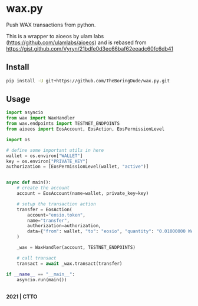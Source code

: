 # wax.py

Push WAX transactions from python.

This is a wrapper to aioeos by ulam labs (https://github.com/ulamlabs/aioeos) and is rebased from https://gist.github.com/Vyryn/21bdfe0d3ec66baf62eeadc60fc6db41

## Install

```sh
pip install -U git+https://github.com/TheBoringDude/wax.py.git
```

## Usage

```py
import asyncio
from wax import WaxHandler
from wax.endpoints import TESTNET_ENDPOINTS
from aioeos import EosAccount, EosAction, EosPermissionLevel

import os

# define some important utils in here
wallet = os.environ["WALLET"]
key = os.environ["PRIVATE_KEY"]
authorization = [EosPermissionLevel(wallet, "active")]


async def main():
    # create the account
    account = EosAccount(name=wallet, private_key=key)

    # setup the transaction action
    transfer = EosAction(
        account="eosio.token",
        name="transfer",
        authorization=authorization,
        data={"from": wallet, "to": "eosio", "quantity": "0.01000000 WAX", "memo": ""},
    )

    _wax = WaxHandler(account, TESTNET_ENDPOINTS)

    # call transact
    transact = await _wax.transact(transfer)

if __name__ == "__main__":
    asyncio.run(main())
```

##

**2021 | CTTO**

